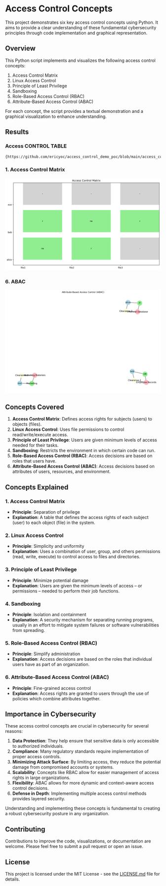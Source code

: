 # Access Control Concepts

This project demonstrates six key access control concepts using Python. It aims to provide a clear understanding of these fundamental cybersecurity principles through code implementation and graphical representation.

## Overview

This Python script implements and visualizes the following access control concepts:

1. Access Control Matrix
2. Linux Access Control
3. Principle of Least Privilege
4. Sandboxing
5. Role-Based Access Control (RBAC)
6. Attribute-Based Access Control (ABAC)

For each concept, the script provides a textual demonstration and a graphical visualization to enhance understanding.

## Results

### Access CONTROL TABLE
```txt
{https://github.com/ericyoc/access_control_demo_poc/blob/main/access_control_table.txt}
```

### 1. Access Control Matrix
![](https://github.com/ericyoc/access_control_demo_poc/blob/main/access_control_matrix.png)

### 6. ABAC
![](https://github.com/ericyoc/access_control_demo_poc/blob/main/abac.png)

## Concepts Covered

1. **Access Control Matrix**: Defines access rights for subjects (users) to objects (files).
2. **Linux Access Control**: Uses file permissions to control read/write/execute access.
3. **Principle of Least Privilege**: Users are given minimum levels of access needed for their tasks.
4. **Sandboxing**: Restricts the environment in which certain code can run.
5. **Role-Based Access Control (RBAC)**: Access decisions are based on roles that users have.
6. **Attribute-Based Access Control (ABAC)**: Access decisions based on attributes of users, resources, and environment.


## Concepts Explained

### 1. Access Control Matrix

- **Principle**: Separation of privilege
- **Explanation**: A table that defines the access rights of each subject (user) to each object (file) in the system.

### 2. Linux Access Control

- **Principle**: Simplicity and uniformity
- **Explanation**: Uses a combination of user, group, and others permissions (read, write, execute) to control access to files and directories.

### 3. Principle of Least Privilege

- **Principle**: Minimize potential damage
- **Explanation**: Users are given the minimum levels of access – or permissions – needed to perform their job functions.

### 4. Sandboxing

- **Principle**: Isolation and containment
- **Explanation**: A security mechanism for separating running programs, usually in an effort to mitigate system failures or software vulnerabilities from spreading.

### 5. Role-Based Access Control (RBAC)

- **Principle**: Simplify administration
- **Explanation**: Access decisions are based on the roles that individual users have as part of an organization.

### 6. Attribute-Based Access Control (ABAC)

- **Principle**: Fine-grained access control
- **Explanation**: Access rights are granted to users through the use of policies which combine attributes together.

## Importance in Cybersecurity

These access control concepts are crucial in cybersecurity for several reasons:

1. **Data Protection**: They help ensure that sensitive data is only accessible to authorized individuals.
2. **Compliance**: Many regulatory standards require implementation of proper access controls.
3. **Minimizing Attack Surface**: By limiting access, they reduce the potential damage from compromised accounts or systems.
4. **Scalability**: Concepts like RBAC allow for easier management of access rights in large organizations.
5. **Flexibility**: ABAC allows for more dynamic and context-aware access control decisions.
6. **Defense in Depth**: Implementing multiple access control methods provides layered security.

Understanding and implementing these concepts is fundamental to creating a robust cybersecurity posture in any organization.

## Contributing

Contributions to improve the code, visualizations, or documentation are welcome. Please feel free to submit a pull request or open an issue.

## License

This project is licensed under the MIT License - see the [LICENSE.md](LICENSE.md) file for details.
